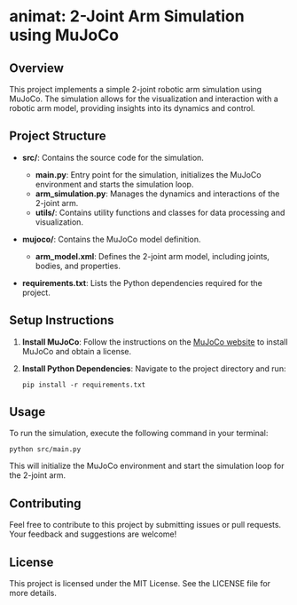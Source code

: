# animat: 2-Joint Arm Simulation using MuJoCo

## Overview
This project implements a simple 2-joint robotic arm simulation using MuJoCo. The simulation allows for the visualization and interaction with a robotic arm model, providing insights into its dynamics and control.

## Project Structure
- **src/**: Contains the source code for the simulation.
  - **main.py**: Entry point for the simulation, initializes the MuJoCo environment and starts the simulation loop.
  - **arm_simulation.py**: Manages the dynamics and interactions of the 2-joint arm.
  - **utils/**: Contains utility functions and classes for data processing and visualization.
  
- **mujoco/**: Contains the MuJoCo model definition.
  - **arm_model.xml**: Defines the 2-joint arm model, including joints, bodies, and properties.

- **requirements.txt**: Lists the Python dependencies required for the project.

## Setup Instructions
1. **Install MuJoCo**: Follow the instructions on the [MuJoCo website](https://www.roboti.us/index.html) to install MuJoCo and obtain a license.

2. **Install Python Dependencies**: Navigate to the project directory and run:
   ```
   pip install -r requirements.txt
   ```

## Usage
To run the simulation, execute the following command in your terminal:
```
python src/main.py
```

This will initialize the MuJoCo environment and start the simulation loop for the 2-joint arm.

## Contributing
Feel free to contribute to this project by submitting issues or pull requests. Your feedback and suggestions are welcome!

## License
This project is licensed under the MIT License. See the LICENSE file for more details.